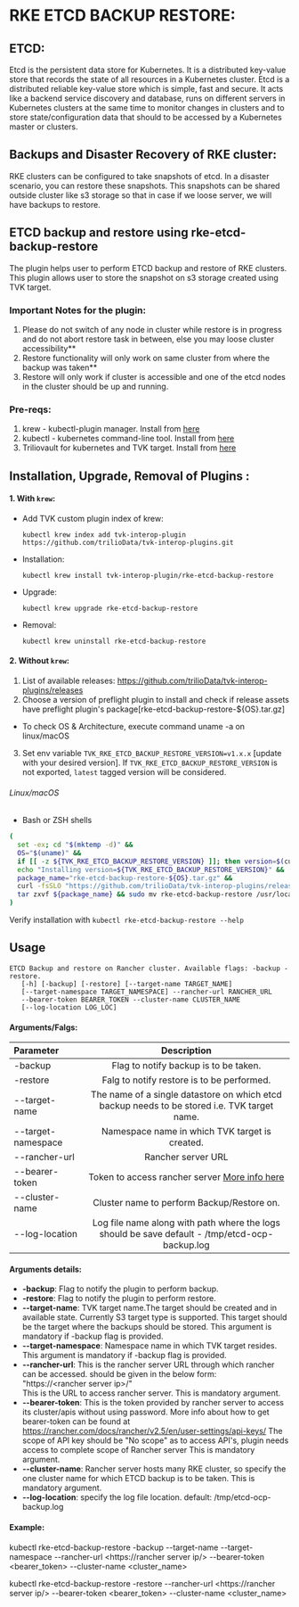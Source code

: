 # RKE ETCD BACKUP RESTORE:

## ETCD:
Etcd is the persistent data store for Kubernetes. It is a distributed key-value store that records the state of all resources in a Kubernetes cluster.
Etcd is a distributed reliable key-value store which is simple, fast and secure. 
It acts like a backend service discovery and database, runs on different servers in Kubernetes clusters at the 
same time to monitor changes in clusters and to store state/configuration data that should to be accessed by a Kubernetes master or clusters.

## Backups and Disaster Recovery of RKE cluster:

RKE clusters can be configured to take snapshots of etcd. In a disaster scenario, you can restore these snapshots.
This snapshots can be shared outside cluster like s3 storage so that in case if we loose server, we will have backups to restore.

## ETCD backup and restore using rke-etcd-backup-restore

The plugin helps user to perform ETCD backup and restore of RKE clusters. This plugin allows user to store the snapshot on s3 storage created using TVK target.

### Important Notes for the plugin:
1. Please do not switch of any node in cluster while restore is in progress and do not abort restore task in between, else you may loose cluster accessibility**
2. Restore functionality will only work on same cluster from where the backup was taken**
3. Restore will only work if cluster is accessible and one of the etcd nodes in the cluster should be up and running.

### Pre-reqs:
1. krew - kubectl-plugin manager. Install from [here](https://krew.sigs.k8s.io/docs/user-guide/setup/install/)
2. kubectl - kubernetes command-line tool. Install from [here](https://kubernetes.io/docs/tasks/tools/install-kubectl/)
3. Triliovault for kubernetes and TVK target. Install from [here](https://docs.trilio.io/kubernetes/use-triliovault/installing-triliovault)

## Installation, Upgrade, Removal of Plugins :

#### 1. With `krew`:

- Add TVK custom plugin index of krew:

  ```
  kubectl krew index add tvk-interop-plugin https://github.com/trilioData/tvk-interop-plugins.git
  ```

- Installation:

  ```
  kubectl krew install tvk-interop-plugin/rke-etcd-backup-restore
  ```

- Upgrade:

  ```
  kubectl krew upgrade rke-etcd-backup-restore
  ```

- Removal:

  ```
  kubectl krew uninstall rke-etcd-backup-restore
  ```
#### 2. Without `krew`:
1. List of available releases: https://github.com/trilioData/tvk-interop-plugins/releases
2. Choose a version of preflight plugin to install and check if release assets have preflight plugin's package[rke-etcd-backup-restore-${OS}.tar.gz]
  - To check OS & Architecture, execute command uname -a on linux/macOS
3. Set env variable `TVK_RKE_ETCD_BACKUP_RESTORE_VERSION=v1.x.x` [update with your desired version]. If `TVK_RKE_ETCD_BACKUP_RESTORE_VERSION` is not exported, `latest` tagged version
   will be considered.

###### Linux/macOS

- Bash or ZSH shells
```bash
(
  set -ex; cd "$(mktemp -d)" &&
  OS="$(uname)" &&
  if [[ -z ${TVK_RKE_ETCD_BACKUP_RESTORE_VERSION} ]]; then version=$(curl -s https://api.github.com/repos/trilioData/tvk-interop-plugins/releases/ | grep -oP '"tag_name": "\K(.*)(?=")'); fi &&
  echo "Installing version=${TVK_RKE_ETCD_BACKUP_RESTORE_VERSION}" &&
  package_name="rke-etcd-backup-restore-${OS}.tar.gz" &&
  curl -fsSLO "https://github.com/trilioData/tvk-interop-plugins/releases/download/"${TVK_RKE_ETCD_BACKUP_RESTORE_VERSION}"/${package_name}" &&
  tar zxvf ${package_name} && sudo mv rke-etcd-backup-restore /usr/local/bin/kubectl-rke_etcd_backup_restore
)
```
Verify installation with `kubectl rke-etcd-backup-restore --help`

## Usage

    ETCD Backup and restore on Rancher cluster. Available flags: -backup -restore.
       [-h] [-backup] [-restore] [--target-name TARGET_NAME]
       [--target-namespace TARGET_NAMESPACE] --rancher-url RANCHER_URL
       --bearer-token BEARER_TOKEN --cluster-name CLUSTER_NAME
       [--log-location LOG_LOC]

#### Arguments/Falgs:

| Parameter                     | Description
| :---------------------------- |:-------------:
| -backup                       | Flag to notify backup is to be taken.
| -restore                      | Falg to notify restore is to be performed.
| --target-name                 | The name of a single datastore on which etcd backup needs to be stored i.e. TVK target name.
| --target-namespace            | Namespace name in which TVK target is created.
| --rancher-url                 | Rancher server URL
| --bearer-token                | Token to access rancher server [More info here](https://rancher.com/docs/rancher/v2.5/en/user-settings/api-keys/)
| --cluster-name                | Cluster name to perform Backup/Restore on.
| --log-location                | Log file name along with path where the logs should be save default - /tmp/etcd-ocp-backup.log


#### Arguments details:

- **-backup**:
		Flag to notify the plugin to perform backup.
- **-restore**:
		Flag to notify the plugin to perform restore.
- **--target-name**:
		TVK target name.The target should be created and in available state.
		Currently S3 target type is supported. This target should be the target where the backups
		should be stored.
		This argument is mandatory if -backup flag is provided.
- **--target-namespace**:
		Namespace name in which TVK target resides.
		This argument is mandatory if -backup flag is provided.
- **--rancher-url**:
		This is the rancher server URL through which rancher can be accessed.
		should be given in the below form:  
		"https://\<rancher server ip\>/"  
                This is the URL to access rancher server.
		This is mandatory argument.
- **--bearer-token**:
		This is the token provided by rancher server to access its cluster/apis without using password.
		More info about how to get bearer-token can be found at https://rancher.com/docs/rancher/v2.5/en/user-settings/api-keys/
                The scope of API key should be "No scope" as to access API's, plugin needs access to complete scope of Rancher server
		This is mandatory argument.
- **--cluster-name**:
		Rancher server hosts many RKE cluster, so specify the one cluster name for which ETCD backup is to be taken.
		This is mandatory argument.
- **--log-location**:
		specify the log file location. default: /tmp/etcd-ocp-backup.log

#### Example:
 
 kubectl rke-etcd-backup-restore -backup --target-name <target name> --target-namespace <Target namespace> --rancher-url <https://rancher server ip/> --bearer-token <bearer_token> --cluster-name <cluster_name>

 kubectl rke-etcd-backup-restore -restore --rancher-url <https://rancher server ip/> --bearer-token <bearer_token> --cluster-name <cluster_name>

